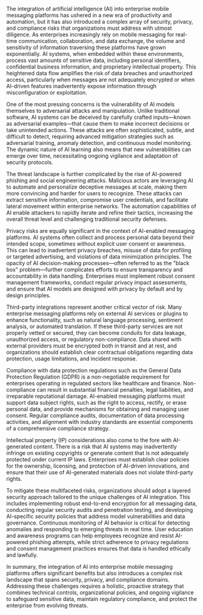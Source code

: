 The integration of artificial intelligence (AI) into enterprise mobile messaging platforms has ushered in a new era of productivity and automation, but it has also introduced a complex array of security, privacy, and compliance risks that organizations must address with utmost diligence. As enterprises increasingly rely on mobile messaging for real-time communication, collaboration, and data exchange, the volume and sensitivity of information traversing these platforms have grown exponentially. AI systems, when embedded within these environments, process vast amounts of sensitive data, including personal identifiers, confidential business information, and proprietary intellectual property. This heightened data flow amplifies the risk of data breaches and unauthorized access, particularly when messages are not adequately encrypted or when AI-driven features inadvertently expose information through misconfiguration or exploitation.

One of the most pressing concerns is the vulnerability of AI models themselves to adversarial attacks and manipulation. Unlike traditional software, AI systems can be deceived by carefully crafted inputs—known as adversarial examples—that cause them to make incorrect decisions or take unintended actions. These attacks are often sophisticated, subtle, and difficult to detect, requiring advanced mitigation strategies such as adversarial training, anomaly detection, and continuous model monitoring. The dynamic nature of AI learning also means that new vulnerabilities can emerge over time, necessitating ongoing vigilance and adaptation of security protocols.

The threat landscape is further complicated by the rise of AI-powered phishing and social engineering attacks. Malicious actors are leveraging AI to automate and personalize deceptive messages at scale, making them more convincing and harder for users to recognize. These attacks can extract sensitive information, compromise user credentials, and facilitate lateral movement within enterprise networks. The automation capabilities of AI enable attackers to rapidly iterate and refine their tactics, increasing the overall threat level and challenging traditional security defenses.

Privacy risks are equally significant in the context of AI-enabled messaging platforms. AI systems often collect and process personal data beyond their intended scope, sometimes without explicit user consent or awareness. This can lead to inadvertent privacy breaches, misuse of data for profiling or targeted advertising, and violations of data minimization principles. The opacity of AI decision-making processes—often referred to as the "black box" problem—further complicates efforts to ensure transparency and accountability in data handling. Enterprises must implement robust consent management frameworks, conduct regular privacy impact assessments, and ensure that AI models are designed with privacy by default and by design principles.

Third-party integrations represent another critical vector of risk. Many enterprise messaging platforms rely on external AI services or plugins to enhance functionality, such as natural language processing, sentiment analysis, or automated translation. If these third-party services are not properly vetted or secured, they can become conduits for data leakage, unauthorized access, or regulatory non-compliance. Data shared with external providers must be encrypted both in transit and at rest, and organizations should establish clear contractual obligations regarding data protection, usage limitations, and incident response.

Compliance with data protection regulations such as the General Data Protection Regulation (GDPR) is a non-negotiable requirement for enterprises operating in regulated sectors like healthcare and finance. Non-compliance can result in substantial financial penalties, legal liabilities, and irreparable reputational damage. AI-enabled messaging platforms must support data subject rights, such as the right to access, rectify, or erase personal data, and provide mechanisms for obtaining and managing user consent. Regular compliance audits, documentation of data processing activities, and alignment with industry standards are essential components of a comprehensive compliance strategy.

Intellectual property (IP) considerations also come to the fore with AI-generated content. There is a risk that AI systems may inadvertently infringe on existing copyrights or generate content that is not adequately protected under current IP laws. Enterprises must establish clear policies for the ownership, licensing, and protection of AI-driven innovations, and ensure that their use of AI-generated materials does not violate third-party rights.

To mitigate these multifaceted risks, organizations should adopt a layered security approach tailored to the unique challenges of AI integration. This includes implementing robust end-to-end encryption for all messaging data, conducting regular security audits and penetration testing, and developing AI-specific security policies that address model vulnerabilities and data governance. Continuous monitoring of AI behavior is critical for detecting anomalies and responding to emerging threats in real time. User education and awareness programs can help employees recognize and resist AI-powered phishing attempts, while strict adherence to privacy regulations and consent management practices ensures that data is handled ethically and lawfully.

In summary, the integration of AI into enterprise mobile messaging platforms offers significant benefits but also introduces a complex risk landscape that spans security, privacy, and compliance domains. Addressing these challenges requires a holistic, proactive strategy that combines technical controls, organizational policies, and ongoing vigilance to safeguard sensitive data, maintain regulatory compliance, and protect the enterprise from evolving threats.